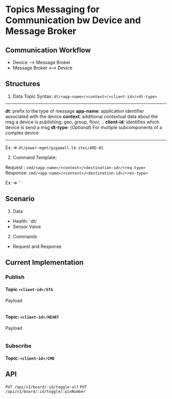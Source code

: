 # Topics Messaging for Communication bw Device and Message Broker

## Communication Workflow

- Device --> Message Broker
- Message Broker <--> Device

## Structures

1. Data Topic Syntax: `dt/<app-name>/<context>/<client-id>/<dt-type>`

---

**dt**: prefix to the type of message
**app-name**: application identifier associated with the device
**context**: additional contextual data about the msg a device is publishing: geo, group, floor, ..
**client-id**: identifies which device is send a msg
**dt-type**: (*Optional*) For multiple subcomponents of a complex device

---

Ex: => `dt/power-mgmt/gigamall-l6-itec/ARD-01`

2. Command Template:

Request : `cmd/<app-name>/<context>/<destination-id>/<req-type>`
Response: `cmd/<app-name>/<context>/<destination-id>/<res-type>`

Ex: => ``

## Scenario

1. Data

- Health: `dt/
- Sensor Value

2. Commands

- Request and Response

## Current Implementation

### Publish

#### Topic `<client-id>/STA`

Payload

```
```

#### Topic: `<client-id>/HEART`

Payload

```
```

### Subscribe

#### Topic: `<client-id>/CMD`

## API

`PUT /api/v1/board/:id/toggle-all`
`PUT /api/v1/board/:id/toggle/:pinNumber`
